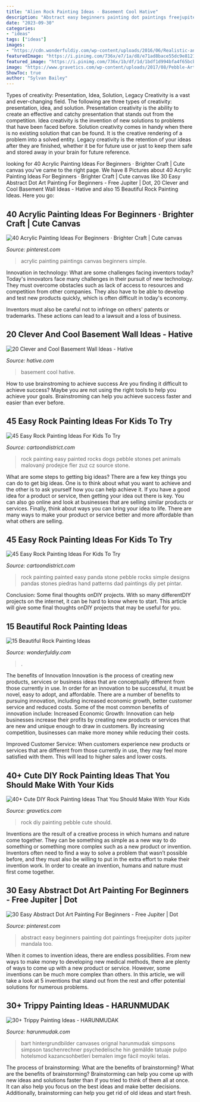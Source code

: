 ```yaml
---
title: "Alien Rock Painting Ideas - Basement Cool Hative"
description: "Abstract easy beginners painting dot paintings freejupiter dots jupiter mandala too"
date: "2023-09-30"
categories:
- "ideas"
tags: ["ideas"]
images:
- "https://cdn.wonderfuldiy.com/wp-content/uploads/2016/06/Realistic-animals-Rock-Painting.jpg"
featuredImage: "https://i.pinimg.com/736x/e7/1a/d8/e71ad8bace55dc9e81216513b0cfb30a.jpg"
featured_image: "https://i.pinimg.com/736x/1b/df/1d/1bdf1d994bfa4f65bcb80fde2fcca34b.jpg"
image: "https://www.gravetics.com/wp-content/uploads/2017/08/Pebble-Art.jpg"
ShowToc: true
author: "Sylvan Bailey"
---
```



Types of creativity: Presentation, Idea, Solution, Legacy
Creativity is a vast and ever-changing field. The following are three types of creativity: presentation, idea, and solution. Presentation creativity is the ability to create an effective and catchy presentation that stands out from the competition. Idea creativity is the invention of new solutions to problems that have been faced before. Solution creativity comes in handy when there is no existing solution that can be found. It is the creative rendering of a problem into a solved entity. Legacy creativity is the retention of your ideas after they are finished, whether it be for future use or just to keep them safe and stored away in your brain for future reference.

	

		
looking for 40 Acrylic Painting Ideas For Beginners · Brighter Craft | Cute canvas you've came to the right page. We have 8 Pictures about 40 Acrylic Painting Ideas For Beginners · Brighter Craft | Cute canvas like 30 Easy Abstract Dot Art Painting For Beginners - Free Jupiter | Dot, 20 Clever and Cool Basement Wall Ideas - Hative and also 15 Beautiful Rock Painting Ideas. Here you go:
		
    
## 40 Acrylic Painting Ideas For Beginners · Brighter Craft | Cute Canvas

<img loading=lazy src="https://i.pinimg.com/736x/e7/1a/d8/e71ad8bace55dc9e81216513b0cfb30a.jpg" onerror="this.onerror=null;this.src='https://tse1.mm.bing.net/th?id=OIP.Uzb8BDTeB4eGDTmEQ46MTAHaKw&amp;pid=15.1';" alt="40 Acrylic Painting Ideas For Beginners · Brighter Craft | Cute canvas">

_Source: pinterest.com_

>acrylic painting paintings canvas beginners simple. 

	

Innovation in technology: What are some challenges facing inventors today?
Today's innovators face many challenges in their pursuit of new technology. They must overcome obstacles such as lack of access to resources and competition from other companies. They also have to be able to develop and test new products quickly, which is often difficult in today's economy.

Inventors must also be careful not to infringe on others' patents or trademarks. These actions can lead to a lawsuit and a loss of business.

    
## 20 Clever And Cool Basement Wall Ideas - Hative

<img loading=lazy src="https://hative.com/wp-content/uploads/2014/05/basement-wall-ideas/14-cool-basement-wall.jpg" onerror="this.onerror=null;this.src='https://tse2.mm.bing.net/th?id=OIP.Zu_IihuqAV17VjEmXT2JCgHaJ4&amp;pid=15.1';" alt="20 Clever and Cool Basement Wall Ideas - Hative">

_Source: hative.com_

>basement cool hative. 

	

How to use brainstroming to achieve success
Are you finding it difficult to achieve success? Maybe you are not using the right tools to help you achieve your goals. Brainstroming can help you achieve success faster and easier than ever before.

    
## 45 Easy Rock Painting Ideas For Kids To Try

<img loading=lazy src="http://www.cartoondistrict.com/wp-content/uploads/2017/06/easy-rock-painting-ideas-for-kids4.jpg" onerror="this.onerror=null;this.src='https://tse2.mm.bing.net/th?id=OIP.wfCH_MUuxfqpnVvMccZziwHaJ4&amp;pid=15.1';" alt="45 Easy Rock Painting Ideas For Kids To Try">

_Source: cartoondistrict.com_

>rock painting easy painted rocks dogs pebble stones pet animals malovaný prodejce fler zuz cz source stone. 

	

What are some steps to getting big ideas?
There are a few key things you can do to get big ideas. One is to think about what you want to achieve and the other is to ask yourself how you can help achieve it. If you have a good idea for a product or service, then getting your idea out there is key. You can also go online and look at businesses that are selling similar products or services. Finally, think about ways you can bring your idea to life. There are many ways to make your product or service better and more affordable than what others are selling.

    
## 45 Easy Rock Painting Ideas For Kids To Try

<img loading=lazy src="http://www.cartoondistrict.com/wp-content/uploads/2017/06/easy-rock-painting-ideas-for-kids31.jpg" onerror="this.onerror=null;this.src='https://tse3.mm.bing.net/th?id=OIP.DaEDdEDMRDXzBJgIG8e3AwHaJ4&amp;pid=15.1';" alt="45 Easy Rock Painting Ideas For Kids To Try">

_Source: cartoondistrict.com_

>rock painting painted easy panda stone pebble rocks simple designs pandas stones piedras hand patterns dad paintings diy pet pintar. 

	

Conclusion: Some final thoughts onDIY projects.
With so many differentDIY projects on the internet, it can be hard to know where to start. This article will give some final thoughts onDIY projects that may be useful for you.

    
## 15 Beautiful Rock Painting Ideas

<img loading=lazy src="https://cdn.wonderfuldiy.com/wp-content/uploads/2016/06/Realistic-animals-Rock-Painting.jpg" onerror="this.onerror=null;this.src='https://tse1.mm.bing.net/th?id=OIP.5z6Zvy_4D6QgJL-aoa2BawHaK5&amp;pid=15.1';" alt="15 Beautiful Rock Painting Ideas">

_Source: wonderfuldiy.com_

>. 

	

The benefits of Innovation
Innovation is the process of creating new products, services or business ideas that are conceptually different from those currently in use. In order for an innovation to be successful, it must be novel, easy to adopt, and affordable. There are a number of benefits to pursuing innovation, including increased economic growth, better customer service and reduced costs. Some of the most common benefits of innovation include: 
Increased Economic Growth: Innovation can help businesses increase their profits by creating new products or services that are new and unique enough to draw in customers. By increasing competition, businesses can make more money while reducing their costs.

Improved Customer Service: When customers experience new products or services that are different from those currently in use, they may feel more satisfied with them. This will lead to higher sales and lower costs.

    
## 40+ Cute DIY Rock Painting Ideas That You Should Make With Your Kids

<img loading=lazy src="https://www.gravetics.com/wp-content/uploads/2017/08/Pebble-Art.jpg" onerror="this.onerror=null;this.src='https://tse4.mm.bing.net/th?id=OIP.Fi-lBiNfSPgQZMRJnlDBugHaOk&amp;pid=15.1';" alt="40+ Cute DIY Rock Painting Ideas That You Should Make With Your Kids">

_Source: gravetics.com_

>rock diy painting pebble cute should. 

	

Inventions are the result of a creative process in which humans and nature come together. They can be something as simple as a new way to do something or something more complex such as a new product or invention. Inventors often need to find a way to solve a problem that wasn’t possible before, and they must also be willing to put in the extra effort to make their invention work. In order to create an invention, humans and nature must first come together.

    
## 30 Easy Abstract Dot Art Painting For Beginners - Free Jupiter | Dot

<img loading=lazy src="https://i.pinimg.com/736x/1b/df/1d/1bdf1d994bfa4f65bcb80fde2fcca34b.jpg" onerror="this.onerror=null;this.src='https://tse3.mm.bing.net/th?id=OIP.9vQuMYibUhj-D6HXdTWbAwHaLH&amp;pid=15.1';" alt="30 Easy Abstract Dot Art Painting For Beginners - Free Jupiter | Dot">

_Source: pinterest.com_

>abstract easy beginners painting dot paintings freejupiter dots jupiter mandala too. 

	

When it comes to invention ideas, there are endless possibilities. From new ways to make money to developing new medical methods, there are plenty of ways to come up with a new product or service. However, some inventions can be much more complex than others. In this article, we will take a look at 5 inventions that stand out from the rest and offer potential solutions for numerous problems.

    
## 30+ Trippy Painting Ideas - HARUNMUDAK

<img loading=lazy src="https://www.harunmudak.com/wp-content/uploads/2020/07/trippy-painting-ideas-8-576x1024.jpg" onerror="this.onerror=null;this.src='https://tse4.mm.bing.net/th?id=OIP._DJXtNPg5AVutym0mmKSAgHaNK&amp;pid=15.1';" alt="30+ Trippy Painting Ideas - HARUNMUDAK">

_Source: harunmudak.com_

>bart hintergrundbilder canvases orignal harunmudak simpsons simpson taschenrechner psychedelische hin gemälde tatuaje pulpo hotelsmod kazancsohbetleri bemalen imge fácil moyiki telas. 

	

The process of brainstorming: What are the benefits of brainstorming?
What are the benefits of brainstorming?
Brainstorming can help you come up with new ideas and solutions faster than if you tried to think of them all at once. It can also help you focus on the best ideas and make better decisions. Additionally, brainstorming can help you get rid of old ideas and start fresh.

